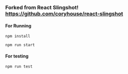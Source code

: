 ### Forked from React Slingshot! https://github.com/coryhouse/react-slingshot

#### For Running

  `npm install`
  
  `npm run start`

#### For testing

  `npm run test`
